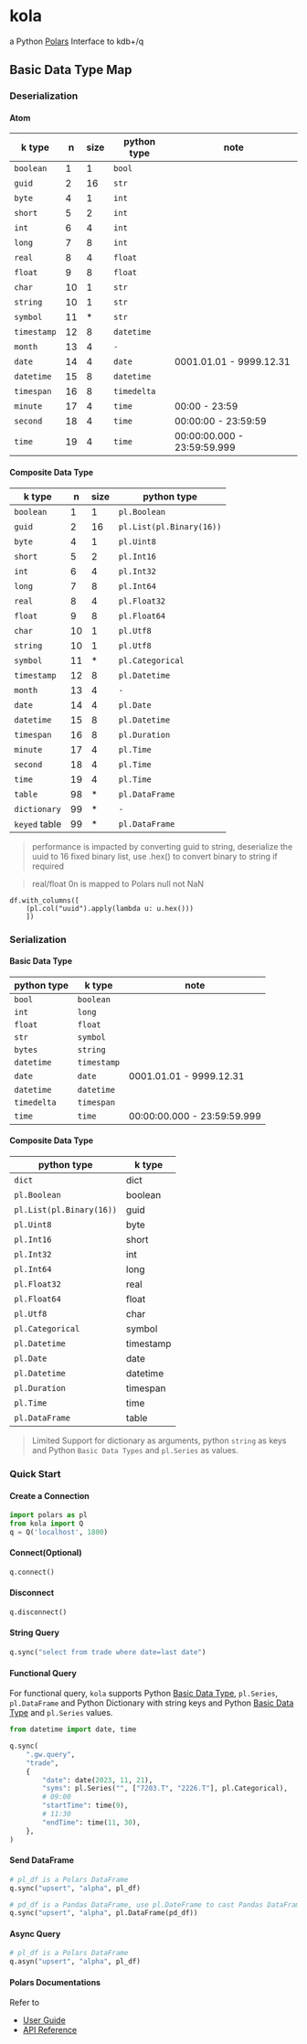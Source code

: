 # kola

a Python [Polars](https://pola-rs.github.io/polars/) Interface to kdb+/q

## Basic Data Type Map

### Deserialization

#### Atom

| k type      | n   | size | python type | note                        |
| ----------- | --- | ---- | ----------- | --------------------------- |
| `boolean`   | 1   | 1    | `bool`      |                             |
| `guid`      | 2   | 16   | `str`       |                             |
| `byte`      | 4   | 1    | `int`       |                             |
| `short`     | 5   | 2    | `int`       |                             |
| `int`       | 6   | 4    | `int`       |                             |
| `long`      | 7   | 8    | `int`       |                             |
| `real`      | 8   | 4    | `float`     |                             |
| `float`     | 9   | 8    | `float`     |                             |
| `char`      | 10  | 1    | `str`       |                             |
| `string`    | 10  | 1    | `str`       |                             |
| `symbol`    | 11  | \*   | `str`       |                             |
| `timestamp` | 12  | 8    | `datetime`  |                             |
| `month`     | 13  | 4    | `-`         |                             |
| `date`      | 14  | 4    | `date`      | 0001.01.01 - 9999.12.31     |
| `datetime`  | 15  | 8    | `datetime`  |                             |
| `timespan`  | 16  | 8    | `timedelta` |                             |
| `minute`    | 17  | 4    | `time`      | 00:00 - 23:59               |
| `second`    | 18  | 4    | `time`      | 00:00:00 - 23:59:59         |
| `time`      | 19  | 4    | `time`      | 00:00:00.000 - 23:59:59.999 |

#### Composite Data Type

| k type        | n   | size | python type              |
| ------------- | --- | ---- | ------------------------ |
| `boolean`     | 1   | 1    | `pl.Boolean`             |
| `guid`        | 2   | 16   | `pl.List(pl.Binary(16))` |
| `byte`        | 4   | 1    | `pl.Uint8`               |
| `short`       | 5   | 2    | `pl.Int16`               |
| `int`         | 6   | 4    | `pl.Int32`               |
| `long`        | 7   | 8    | `pl.Int64`               |
| `real`        | 8   | 4    | `pl.Float32`             |
| `float`       | 9   | 8    | `pl.Float64`             |
| `char`        | 10  | 1    | `pl.Utf8`                |
| `string`      | 10  | 1    | `pl.Utf8`                |
| `symbol`      | 11  | \*   | `pl.Categorical`         |
| `timestamp`   | 12  | 8    | `pl.Datetime`            |
| `month`       | 13  | 4    | `-`                      |
| `date`        | 14  | 4    | `pl.Date`                |
| `datetime`    | 15  | 8    | `pl.Datetime`            |
| `timespan`    | 16  | 8    | `pl.Duration`            |
| `minute`      | 17  | 4    | `pl.Time`                |
| `second`      | 18  | 4    | `pl.Time`                |
| `time`        | 19  | 4    | `pl.Time`                |
| `table`       | 98  | \*   | `pl.DataFrame`           |
| `dictionary`  | 99  | \*   | `-`                      |
| `keyed` table | 99  | \*   | `pl.DataFrame`           |

> performance is impacted by converting guid to string, deserialize the uuid to 16 fixed binary list, use .hex() to convert binary to string if required

> real/float 0n is mapped to Polars null not NaN

```
df.with_columns([
    (pl.col("uuid").apply(lambda u: u.hex()))
    ])
```

### Serialization

#### Basic Data Type

| python type | k type      | note                        |
| ----------- | ----------- | --------------------------- |
| `bool`      | `boolean`   |                             |
| `int`       | `long`      |                             |
| `float`     | `float`     |                             |
| `str`       | `symbol`    |                             |
| `bytes`     | `string`    |                             |
| `datetime`  | `timestamp` |                             |
| `date`      | `date`      | 0001.01.01 - 9999.12.31     |
| `datetime`  | `datetime`  |                             |
| `timedelta` | `timespan`  |                             |
| `time`      | `time`      | 00:00:00.000 - 23:59:59.999 |

#### Composite Data Type

| python type              | k type    |
| ------------------------ | --------- |
| `dict`                   | dict      |
| `pl.Boolean`             | boolean   |
| `pl.List(pl.Binary(16))` | guid      |
| `pl.Uint8`               | byte      |
| `pl.Int16`               | short     |
| `pl.Int32`               | int       |
| `pl.Int64`               | long      |
| `pl.Float32`             | real      |
| `pl.Float64`             | float     |
| `pl.Utf8`                | char      |
| `pl.Categorical`         | symbol    |
| `pl.Datetime`            | timestamp |
| `pl.Date`                | date      |
| `pl.Datetime`            | datetime  |
| `pl.Duration`            | timespan  |
| `pl.Time`                | time      |
| `pl.DataFrame`           | table     |

> Limited Support for dictionary as arguments, python `string` as keys and Python `Basic Data Types` and `pl.Series` as values.

### Quick Start

#### Create a Connection

```python
import polars as pl
from kola import Q
q = Q('localhost', 1800)
```

#### Connect(Optional)

```python
q.connect()
```

#### Disconnect

```python
q.disconnect()
```

#### String Query

```python
q.sync("select from trade where date=last date")
```

#### Functional Query

For functional query, `kola` supports Python [Basic Data Type](#basic-data-type), `pl.Series`, `pl.DataFrame` and Python Dictionary with string keys and Python [Basic Data Type](#basic-data-type) and `pl.Series` values.

```python
from datetime import date, time

q.sync(
    ".gw.query",
    "trade",
    {
        "date": date(2023, 11, 21),
        "syms": pl.Series("", ["7203.T", "2226.T"], pl.Categorical),
        # 09:00
        "startTime": time(9),
        # 11:30
        "endTime": time(11, 30),
    },
)
```

#### Send DataFrame

```python
# pl_df is a Polars DataFrame
q.sync("upsert", "alpha", pl_df)
```

```python
# pd_df is a Pandas DataFrame, use pl.DateFrame to cast Pandas DataFrame
q.sync("upsert", "alpha", pl.DataFrame(pd_df))
```

#### Async Query

```python
# pl_df is a Polars DataFrame
q.asyn("upsert", "alpha", pl_df)
```

#### Polars Documentations

Refer to

- [User Guide](https://pola-rs.github.io/polars/user-guide/)
- [API Reference](https://pola-rs.github.io/polars/py-polars/html/reference/index.html)
